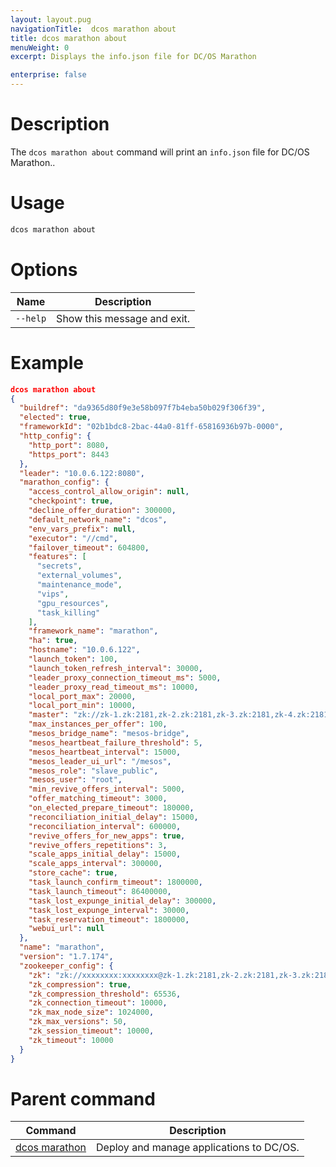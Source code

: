 ```yaml
---
layout: layout.pug
navigationTitle:  dcos marathon about
title: dcos marathon about
menuWeight: 0
excerpt: Displays the info.json file for DC/OS Marathon

enterprise: false
---
```



# Description

The `dcos marathon about` command will print an `info.json` file for DC/OS Marathon..

# Usage

```bash
dcos marathon about
```

# Options

| Name |  Description |
|---------|-------------|
| `--help`   |  Show this message and exit. |



# Example

```json
dcos marathon about
{
  "buildref": "da9365d80f9e3e58b097f7b4eba50b029f306f39",
  "elected": true,
  "frameworkId": "02b1bdc8-2bac-44a0-81ff-65816936b97b-0000",
  "http_config": {
    "http_port": 8080,
    "https_port": 8443
  },
  "leader": "10.0.6.122:8080",
  "marathon_config": {
    "access_control_allow_origin": null,
    "checkpoint": true,
    "decline_offer_duration": 300000,
    "default_network_name": "dcos",
    "env_vars_prefix": null,
    "executor": "//cmd",
    "failover_timeout": 604800,
    "features": [
      "secrets",
      "external_volumes",
      "maintenance_mode",
      "vips",
      "gpu_resources",
      "task_killing"
    ],
    "framework_name": "marathon",
    "ha": true,
    "hostname": "10.0.6.122",
    "launch_token": 100,
    "launch_token_refresh_interval": 30000,
    "leader_proxy_connection_timeout_ms": 5000,
    "leader_proxy_read_timeout_ms": 10000,
    "local_port_max": 20000,
    "local_port_min": 10000,
    "master": "zk://zk-1.zk:2181,zk-2.zk:2181,zk-3.zk:2181,zk-4.zk:2181,zk-5.zk:2181/mesos",
    "max_instances_per_offer": 100,
    "mesos_bridge_name": "mesos-bridge",
    "mesos_heartbeat_failure_threshold": 5,
    "mesos_heartbeat_interval": 15000,
    "mesos_leader_ui_url": "/mesos",
    "mesos_role": "slave_public",
    "mesos_user": "root",
    "min_revive_offers_interval": 5000,
    "offer_matching_timeout": 3000,
    "on_elected_prepare_timeout": 180000,
    "reconciliation_initial_delay": 15000,
    "reconciliation_interval": 600000,
    "revive_offers_for_new_apps": true,
    "revive_offers_repetitions": 3,
    "scale_apps_initial_delay": 15000,
    "scale_apps_interval": 300000,
    "store_cache": true,
    "task_launch_confirm_timeout": 1800000,
    "task_launch_timeout": 86400000,
    "task_lost_expunge_initial_delay": 300000,
    "task_lost_expunge_interval": 30000,
    "task_reservation_timeout": 1800000,
    "webui_url": null
  },
  "name": "marathon",
  "version": "1.7.174",
  "zookeeper_config": {
    "zk": "zk://xxxxxxxx:xxxxxxxx@zk-1.zk:2181,zk-2.zk:2181,zk-3.zk:2181,zk-4.zk:2181,zk-5.zk:2181/marathon",
    "zk_compression": true,
    "zk_compression_threshold": 65536,
    "zk_connection_timeout": 10000,
    "zk_max_node_size": 1024000,
    "zk_max_versions": 50,
    "zk_session_timeout": 10000,
    "zk_timeout": 10000
  }
}
```

# Parent command

| Command | Description |
|---------|-------------|
| [dcos marathon](/1.14/cli/command-reference/dcos-marathon/) | Deploy and manage applications to DC/OS. |
